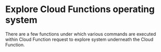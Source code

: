 # Explore Cloud Functions operating system

There are a few functions under which various commands are executed within Cloud Function request to explore system 
underneath the Cloud Function. 

